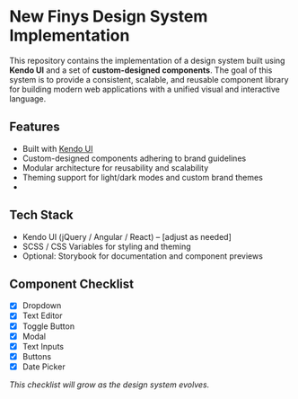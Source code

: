 # New Finys Design System Implementation

This repository contains the implementation of a design system built using **Kendo UI** and a set of **custom-designed components**.
The goal of this system is to provide a consistent, scalable, and reusable component library for building modern web applications with a unified visual and interactive language.

## Features

- Built with [Kendo UI](https://www.telerik.com/kendo-ui)
- Custom-designed components adhering to brand guidelines
- Modular architecture for reusability and scalability
- Theming support for light/dark modes and custom brand themes
- 
## Tech Stack

- Kendo UI (jQuery / Angular / React) – [adjust as needed]
- SCSS / CSS Variables for styling and theming
- Optional: Storybook for documentation and component previews

## Component Checklist

- [x] Dropdown
- [x] Text Editor
- [x] Toggle Button
- [x] Modal
- [x] Text Inputs
- [x] Buttons
- [x] Date Picker

_This checklist will grow as the design system evolves._
